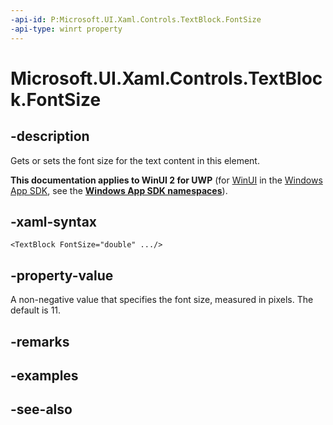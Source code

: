 ```yaml
---
-api-id: P:Microsoft.UI.Xaml.Controls.TextBlock.FontSize
-api-type: winrt property
---
```


<!-- Property syntax
public double FontSize { get;  set; }
-->

# Microsoft.UI.Xaml.Controls.TextBlock.FontSize

## -description
Gets or sets the font size for the text content in this element.

**This documentation applies to WinUI 2 for UWP** (for [WinUI](/windows/apps/winui/winui3/) in the [Windows App SDK](/windows/apps/windows-app-sdk/), see the **[Windows App SDK namespaces](/windows/windows-app-sdk/api/winrt/)**).

## -xaml-syntax
```xaml
<TextBlock FontSize="double" .../>
```


## -property-value
A non-negative value that specifies the font size, measured in pixels. The default is 11.

## -remarks

## -examples

## -see-also

